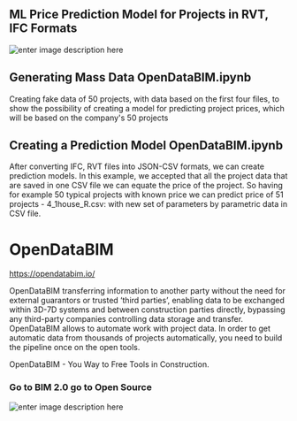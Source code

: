 
## ML Price Prediction Model for Projects in RVT, IFC Formats
![enter image description here](https://opendatabim.io/wp-content/uploads/2021/12/Untitled-1-scaled.jpg)

## Generating Mass Data OpenDataBIM.ipynb
Creating fake data of 50 projects, with data based on the  first four files, to show the possibility of creating a model for predicting  project prices, which will be based on the company's 50 projects

## Creating a Prediction Model OpenDataBIM.ipynb
After converting IFC, RVT files into JSON-CSV formats, we can create prediction models. In this example, we accepted that all the project data that are saved in one CSV file we can equate the price of the project. So having for example 50 typical projects with known price we can predict price of 51 projects - 4_1house_R.csv: with new set of parameters by parametric data in CSV file.


# OpenDataBIM
https://opendatabim.io/

OpenDataBIM transferring information to another party without the need for external guarantors or trusted ‘third parties’, enabling data to be exchanged within 3D-7D systems and between construction parties directly, bypassing any third-party companies controlling data storage and transfer. OpenDataBIM allows to automate work with project data. In order to get automatic data from thousands of projects automatically, you need to build the pipeline once on the open tools.

OpenDataBIM - You Way to Free Tools in Construction.

### Go to  BIM 2.0  go to  Open Source
![enter image description here](https://opendatabim.io/wp-content/uploads/2021/10/BIM20.jpg)
